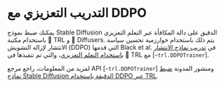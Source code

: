 # التدريب التعزيزي مع DDPO

يمكنك ضبط نموذج Stable Diffusion الدقيق على دالة المكافأة عبر التعلم التعزيزي باستخدام مكتبة 🤗 TRL و 🤗 Diffusers. يتم ذلك باستخدام خوارزمية تحسين سياسة الانتشار لإزالة التشويش (DDPO) التي قدمها Black et al. في [تدريب نماذج الانتشار باستخدام التعلم التعزيزي](https://arxiv.org/abs/2305.13301)، والتي تم تنفيذها في 🤗 TRL مع [`~trl.DDPOTrainer`].

لمزيد من المعلومات، راجع مرجع API [`~trl.DDPOTrainer`] ومنشور المدونة [ضبط نماذج Stable Diffusion الدقيقة باستخدام DDPO عبر TRL](https://huggingface.co/blog/trl-ddpo).